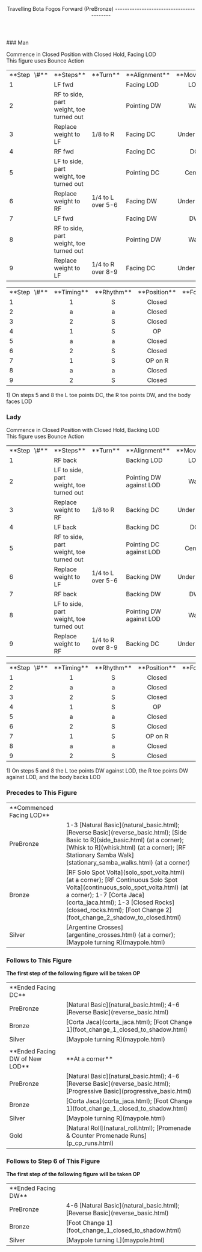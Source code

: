<header>Travelling Bota Fogos Forward (PreBronze)
-----------------------------------------

 </header>### Man

Commence in Closed Position with Closed Hold, Facing LOD  
 This figure uses Bounce Action

 <table class="style1"> <tbody><tr> <td style="width:10%">**Step<span style="color:white">\_</span>\#**</td> <td style="width:38%">**Steps**</td> <td style="width:20%">**Turn**</td> <td style="width:16%">**Alignment**</td> <td style="width:16%;text-align:center">**Moving**</td> </tr> <tr> <td>1</td> <td>LF fwd</td> <td> </td> <td>Facing LOD</td> <td style="text-align:center">LOD</td> </tr> <tr> <td>2</td> <td>RF to side, part weight, toe turned out</td> <td> </td> <td>Pointing DW</td> <td style="text-align:center">Wall</td> </tr> <tr> <td>3</td> <td>Replace weight to LF</td> <td>1/8 to R</td> <td>Facing DC</td> <td style="text-align:center">Under Body</td> </tr> <tr> <td>4</td> <td>RF fwd</td> <td> </td> <td>Facing DC</td> <td style="text-align:center">DC</td> </tr> <tr> <td>5</td> <td>LF to side, part weight, toe turned out</td> <td> </td> <td>Pointing DC</td> <td style="text-align:center">Centre</td> </tr> <tr> <td>6</td> <td>Replace weight to RF</td> <td>1/4 to L over 5-6</td> <td>Facing DW</td> <td style="text-align:center">Under Body</td> </tr> <tr> <td>7</td> <td>LF fwd</td> <td> </td> <td>Facing DW</td> <td style="text-align:center">DW</td> </tr> <tr> <td>8</td> <td>RF to side, part weight, toe turned out</td> <td> </td> <td>Pointing DW</td> <td style="text-align:center">Wall</td> </tr> <tr> <td>9</td> <td>Replace weight to LF</td> <td>1/4 to R over 8-9</td> <td>Facing DC</td> <td style="text-align:center">Under Body</td> </tr> </tbody></table>

 <table class="style1"> <tbody><tr> <td style="width:10%">**Step<span style="color:white">\_</span>\#**</td> <td style="width:20%;text-align:center">**Timing**</td> <td style="width:20%;text-align:center">**Rhythm**</td> <td style="width:30%;text-align:center">**Position**</td> <td style="width:20%;text-align:right">**Footwork**</td> </tr> <tr> <td>1</td> <td style="text-align:center">1</td> <td style="text-align:center">S</td> <td style="text-align:center">Closed</td> <td style="text-align:right">BF</td> </tr> <tr> <td>2</td> <td style="text-align:center">a</td> <td style="text-align:center">a</td> <td style="text-align:center">Closed</td> <td style="text-align:right">i/e of T</td> </tr> <tr> <td>3</td> <td style="text-align:center">2</td> <td style="text-align:center">S</td> <td style="text-align:center">Closed</td> <td style="text-align:right">BF</td> </tr> <tr> <td>4</td> <td style="text-align:center">1</td> <td style="text-align:center">S</td> <td style="text-align:center">OP</td> <td style="text-align:right">BF</td> </tr> <tr> <td>5</td> <td style="text-align:center">a</td> <td style="text-align:center">a</td> <td style="text-align:center">Closed</td> <td style="text-align:right">i/e of T</td> </tr> <tr> <td>6</td> <td style="text-align:center">2</td> <td style="text-align:center">S</td> <td style="text-align:center">Closed</td> <td style="text-align:right">BF</td> </tr> <tr> <td>7</td> <td style="text-align:center">1</td> <td style="text-align:center">S</td> <td style="text-align:center">OP on R</td> <td style="text-align:right">BF</td> </tr> <tr> <td>8</td> <td style="text-align:center">a</td> <td style="text-align:center">a</td> <td style="text-align:center">Closed</td> <td style="text-align:right">i/e of T</td> </tr> <tr> <td>9</td> <td style="text-align:center">2</td> <td style="text-align:center">S</td> <td style="text-align:center">Closed</td> <td style="text-align:right">BF</td> </tr> </tbody></table>

1\) On steps 5 and 8 the L toe points DC, the R toe points DW, and the body faces LOD

### Lady

Commence in Closed Position with Closed Hold, Backing LOD  
 This figure uses Bounce Action

 <table class="style1"> <tbody><tr> <td style="width:10%">**Step<span style="color:white">\_</span>\#**</td> <td style="width:38%">**Steps**</td> <td style="width:20%">**Turn**</td> <td style="width:16%">**Alignment**</td> <td style="width:16%;text-align:center">**Moving**</td> </tr> <tr> <td>1</td> <td>RF back</td> <td> </td> <td>Backing LOD</td> <td style="text-align:center">LOD</td> </tr> <tr> <td>2</td> <td>LF to side, part weight, toe turned out</td> <td> </td> <td>Pointing DW against LOD</td> <td style="text-align:center">Wall</td> </tr> <tr> <td>3</td> <td>Replace weight to RF</td> <td>1/8 to R</td> <td>Backing DC</td> <td style="text-align:center">Under Body</td> </tr> <tr> <td>4</td> <td>LF back</td> <td> </td> <td>Backing DC</td> <td style="text-align:center">DC</td> </tr> <tr> <td>5</td> <td>RF to side, part weight, toe turned out</td> <td> </td> <td>Pointing DC against LOD</td> <td style="text-align:center">Centre</td> </tr> <tr> <td>6</td> <td>Replace weight to LF</td> <td>1/4 to L over 5-6</td> <td>Backing DW</td> <td style="text-align:center">Under Body</td> </tr> <tr> <td>7</td> <td>RF back</td> <td> </td> <td>Backing DW</td> <td style="text-align:center">DW</td> </tr> <tr> <td>8</td> <td>LF to side, part weight, toe turned out</td> <td> </td> <td>Pointing DW against LOD</td> <td style="text-align:center">Wall</td> </tr> <tr> <td>9</td> <td>Replace weight to RF</td> <td>1/4 to R over 8-9</td> <td>Backing DC</td> <td style="text-align:center">Under Body</td> </tr> </tbody></table>

 <table class="style1"> <tbody><tr> <td style="width:10%">**Step<span style="color:white">\_</span>\#**</td> <td style="width:20%;text-align:center">**Timing**</td> <td style="width:20%;text-align:center">**Rhythm**</td> <td style="width:30%;text-align:center">**Position**</td> <td style="width:20%;text-align:right">**Footwork**</td> </tr> <tr> <td>1</td> <td style="text-align:center">1</td> <td style="text-align:center">S</td> <td style="text-align:center">Closed</td> <td style="text-align:right">BF</td> </tr> <tr> <td>2 </td> <td style="text-align:center">a</td> <td style="text-align:center">a</td> <td style="text-align:center">Closed</td> <td style="text-align:right">i/e of T</td> </tr> <tr> <td>3</td> <td style="text-align:center">2</td> <td style="text-align:center">S</td> <td style="text-align:center">Closed</td> <td style="text-align:right">BF</td> </tr> <tr> <td>4</td> <td style="text-align:center">1</td> <td style="text-align:center">S</td> <td style="text-align:center">OP</td> <td style="text-align:right">BF</td> </tr> <tr> <td>5</td> <td style="text-align:center">a</td> <td style="text-align:center">a</td> <td style="text-align:center">Closed</td> <td style="text-align:right">i/e of T</td> </tr> <tr> <td>6</td> <td style="text-align:center">2</td> <td style="text-align:center">S</td> <td style="text-align:center">Closed</td> <td style="text-align:right">BF</td> </tr> <tr> <td>7</td> <td style="text-align:center">1</td> <td style="text-align:center">S</td> <td style="text-align:center">OP on R</td> <td style="text-align:right">BF</td> </tr> <tr> <td>8</td> <td style="text-align:center">a</td> <td style="text-align:center">a</td> <td style="text-align:center">Closed</td> <td style="text-align:right">i/e of T</td> </tr> <tr> <td>9</td> <td style="text-align:center">2</td> <td style="text-align:center">S</td> <td style="text-align:center">Closed</td> <td style="text-align:right">BF</td> </tr> </tbody></table>

1\) On steps 5 and 8 the L toe points DW against LOD, the R toe points DW against LOD, and the body backs LOD

### Precedes to This Figure

 <table> <tbody><tr> <td style="width:30%">**Commenced Facing LOD**</td> <td></td> </tr> <tr> <td>PreBronze</td> <td> 1-3 [Natural Basic](natural_basic.html); [Reverse Basic](reverse_basic.html); [Side Basic to R](side_basic.html) (at a corner); [Whisk to R](whisk.html) (at a corner); [RF Stationary Samba Walk](stationary_samba_walks.html) (at a corner) </td> </tr> <tr> <td>Bronze</td> <td> [RF Solo Spot Volta](solo_spot_volta.html) (at a corner); [RF Continuous Solo Spot Volta](continuous_solo_spot_volta.html) (at a corner); 1-7 [Corta Jaca](corta_jaca.html); 1-3 [Closed Rocks](closed_rocks.html); [Foot Change 2](foot_change_2_shadow_to_closed.html) </td> </tr> <tr> <td>Silver</td> <td> [Argentine Crosses](argentine_crosses.html) (at a corner); [Maypole turning R](maypole.html) </td> </tr> </tbody></table>

### Follows to This Figure

**The first step of the following figure will be taken OP**

 <table> <tbody><tr> <td style="width:30%">**Ended Facing DC**</td> <td></td> </tr> <tr> <td style="width:30%">PreBronze</td> <td> [Natural Basic](natural_basic.html); 4-6 [Reverse Basic](reverse_basic.html) </td> </tr> <tr> <td style="width: 30%">Bronze</td> <td> [Corta Jaca](corta_jaca.html); [Foot Change 1](foot_change_1_closed_to_shadow.html) </td> </tr> <tr> <td style="width: 30%">Silver</td> <td> [Maypole turning R](maypole.html) </td> </tr> <tr> <td style="width: 30%"> </td> <td></td> </tr> <tr> <td style="width:30%">**Ended Facing DW of New LOD**</td> <td>**At a corner**</td> </tr> <tr> <td style="width:30%">PreBronze</td> <td> [Natural Basic](natural_basic.html); 4-6 [Reverse Basic](reverse_basic.html); [Progressive Basic](progressive_basic.html) </td> </tr> <tr> <td style="width: 30%">Bronze</td> <td> [Corta Jaca](corta_jaca.html); [Foot Change 1](foot_change_1_closed_to_shadow.html) </td> </tr> <tr> <td style="width: 30%">Silver</td> <td> [Maypole turning R](maypole.html) </td> </tr> <tr> <td style="width: 30%">Gold</td> <td> [Natural Roll](natural_roll.html); [Promenade &amp; Counter Promenade Runs](p_cp_runs.html) </td> </tr> </tbody></table>

### Follows to Step 6 of This Figure

**The first step of the following figure will be taken OP**

 <table> <tbody><tr> <td style="width:30%">**Ended Facing DW**</td> <td></td> </tr> <tr> <td style="width:30%">PreBronze</td> <td> 4-6 [Natural Basic](natural_basic.html); [Reverse Basic](reverse_basic.html) </td> </tr> <tr> <td style="width: 30%">Bronze</td> <td> [Foot Change 1](foot_change_1_closed_to_shadow.html) </td> </tr> <tr> <td style="width: 30%">Silver</td> <td> [Maypole turning L](maypole.html) </td> </tr> </tbody></table>